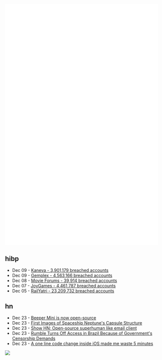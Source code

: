 ![Metrics](https://raw.githubusercontent.com/phixion/phixion/master/metrics.svg)

## hibp

<!--
for https://github.com/phixion/phixion/blob/main/.github/workflows/feeds.yml
-->
<!--START_SECTION:haveibeenpwnd-->
- Dec 09 - [Kaneva - 3,901,179 breached accounts](https://haveibeenpwned.com/PwnedWebsites#Kaneva)
- Dec 09 - [Gemplex - 4,563,166 breached accounts](https://haveibeenpwned.com/PwnedWebsites#Gemplex)
- Dec 08 - [Movie Forums - 39,914 breached accounts](https://haveibeenpwned.com/PwnedWebsites#MovieForums)
- Dec 07 - [JoyGames - 4,461,787 breached accounts](https://haveibeenpwned.com/PwnedWebsites#JoyGames)
- Dec 05 - [RailYatri - 23,209,732 breached accounts](https://haveibeenpwned.com/PwnedWebsites#RailYatri)
<!--END_SECTION:haveibeenpwnd-->

## hn

<!--
for https://github.com/phixion/phixion/blob/main/.github/workflows/feeds.yml
-->
<!--START_SECTION:hn-->
- Dec 23 - [Beeper Mini is now open-source](https://github.com/beeper/imessage)
- Dec 23 - [First Images of Spaceship Neptune's Capsule Structure](https://latteluxurynews.com/2023/12/15/space-perspective-capsule-structure/)
- Dec 23 - [Show HN: Open-source superhuman like email client](https://github.com/curdinc/skylar-email)
- Dec 23 - [Rumble Turns Off Access in Brazil Because of Government's Censorship Demands](https://reclaimthenet.org/rumble-challenges-brazil-censorship-demands)
- Dec 23 - [A one line code change inside iOS made me waste 5 minutes](https://blog.charliemeyer.co/a-one-line-code-change-inside-ios-wasted-me-5-minutes/)
<!--END_SECTION:hn-->

<!--
for https://yhype.me
-->
![](https://hit.yhype.me/github/profile?user_id=13013670)
